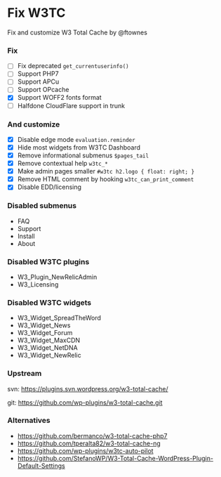 # Fix W3TC

Fix and customize W3 Total Cache by @ftownes

### Fix

- [ ] Fix deprecated `get_currentuserinfo()`
- [ ] Support PHP7
- [ ] Support APCu
- [ ] Support OPcache
- [x] Support WOFF2 fonts format
- [ ] Halfdone CloudFlare support in trunk

### And customize

- [x] Disable edge mode `evaluation.reminder`
- [x] Hide most widgets from W3TC Dashboard
- [x] Remove informational submenus `$pages_tail`
- [x] Remove contextual help `w3tc_*`
- [x] Make admin pages smaller `#w3tc h2.logo { float: right; }`
- [x] Remove HTML comment by hooking `w3tc_can_print_comment`
- [x] Disable EDD/licensing

### Disabled submenus

- FAQ
- Support
- Install
- About

### Disabled W3TC plugins

- W3_Plugin_NewRelicAdmin
- W3_Licensing

### Disabled W3TC widgets

- W3_Widget_SpreadTheWord
- W3_Widget_News
- W3_Widget_Forum
- W3_Widget_MaxCDN
- W3_Widget_NetDNA
- W3_Widget_NewRelic

### Upstream

svn: https://plugins.svn.wordpress.org/w3-total-cache/

git: https://github.com/wp-plugins/w3-total-cache.git

### Alternatives

- https://github.com/bermanco/w3-total-cache-php7
- https://github.com/tperalta82/w3-total-cache-ng
- https://github.com/wp-plugins/w3tc-auto-pilot
- https://github.com/StefanoWP/W3-Total-Cache-WordPress-Plugin-Default-Settings

<!--
try Google Page Speed API on dashboard widget
-->
